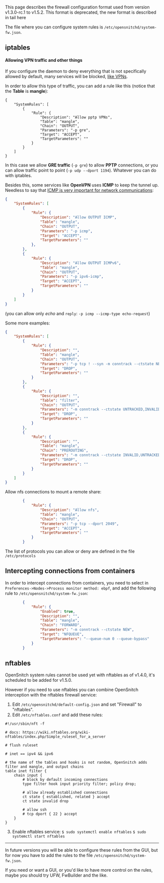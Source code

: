 This page describes the firewall configuration format used from version v1.3.0-rc.1 to v1.5.2. This format is deprecated, the new format is described in tail here []()

The file where you can configure system rules is `/etc/opensnitchd/system-fw.json`.

iptables
---

#### Allowing VPN traffic and other things

If you configure the daemon to deny everything that is not specifically allowed by default, many services will be blocked, [like VPNs](https://github.com/gustavo-iniguez-goya/opensnitch/issues/47).

In order to allow this type of traffic, you can add a rule like this (notice that the **Table** is **mangle**):
```
{
    "SystemRules": [
        {
            "Rule": {
                "Description": "Allow pptp VPNs",
                "Table": "mangle",
                "Chain": "OUTPUT",
                "Parameters": "-p gre",
                "Target": "ACCEPT",
                "TargetParameters": ""
            }
        }
    ]
}
```

In this case we allow **GRE traffic** (`-p gre`) to allow **PPTP** connections, or you can allow traffic point to point (`-p udp --dport 1194`). Whatever you can do with iptables.

Besides this, some services like **OpenVPN** uses **ICMP** to keep the tunnel up. Needless to say that [ICMP is very important for network communications](https://tools.ietf.org/html/rfc1191):

```json
{
    "SystemRules": [
        {
            "Rule": {
                "Description": "Allow OUTPUT ICMP",
                "Table": "mangle",
                "Chain": "OUTPUT",
                "Parameters": "-p icmp",
                "Target": "ACCEPT",
                "TargetParameters": ""
            },
        },
        {
            "Rule": {
                "Description": "Allow OUTPUT ICMPv6",
                "Table": "mangle",
                "Chain": "OUTPUT",
                "Parameters": "-p ipv6-icmp",
                "Target": "ACCEPT",
                "TargetParameters": ""
            }
        }
    ]
}
```

(you can allow only _echo_ and `reply`: `-p icmp --icmp-type echo-request`)

Some more examples:
```json
{
    "SystemRules": [
        {
            "Rule": {
                "Description": "",
                "Table": "mangle",
                "Chain": "OUTPUT",
                "Parameters": "-p tcp ! --syn -m conntrack --ctstate NEW",
                "Target": "DROP",
                "TargetParameters": ""
            }
        },
        {
            "Rule": {
                "Description": "",
                "Table": "filter",
                "Chain": "OUTPUT",
                "Parameters": "-m conntrack --ctstate UNTRACKED,INVALID",
                "Target": "DROP",
                "TargetParameters": ""
            }
        },
        {
            "Rule": {
                "Description": "",
                "Table": "mangle",
                "Chain": "PREROUTING",
                "Parameters": "-m conntrack --ctstate INVALID,UNTRACKED",
                "Target": "DROP",
                "TargetParameters": ""
            }
        }
    ]
}
```

Allow nfs connections to mount a remote share:
```json
        {
            "Rule": {
                "Description": "Allow nfs", 
                "Table": "mangle",
                "Chain": "OUTPUT",
                "Parameters": "-p tcp --dport 2049",
                "Target": "ACCEPT", 
                "TargetParameters": ""
            }
        }
```

The list of protocols you can allow or deny are defined in the file `/etc/protocols`

Intercepting connections from containers
---

In order to intercept connections from containers, you need to select in `Preferences->Nodes->Process monitor method: ebpf`, and add the following rule to `/etc/opensnitchd/system-fw.json`:
```json
        {
            "Rule": {
                "Enabled": true,
                "Description": "",
                "Table": "mangle",
                "Chain": "FORWARD",
                "Parameters": "-m conntrack --ctstate NEW",
                "Target": "NFQUEUE",
                "TargetParameters": "--queue-num 0 --queue-bypass"
            }
        }
```

nftables
---

OpenSnitch system rules cannot be used yet with nftables as of v1.4.0, it's scheduled to be added for v1.5.0.

However if you need to use nftables you can combine OpenSnitch interception with the nftables firewall service:

1. Edit `/etc/opensnitchd/default-config.json` and set "Firewall" to "nftables".
2. Edit `/etc/nftables.conf` and add these rules:
```
#!/usr/sbin/nft -f

# docs: https://wiki.nftables.org/wiki-nftables/index.php/Simple_ruleset_for_a_server

# flush ruleset

# inet == ipv4 && ipv6

# the name of the tables and hooks is not random, OpenSnitch adds filter and mangle, and output chains
table inet filter {
    chain input {
        # block by default incoming connections
        type filter hook input priority filter; policy drop;
        
        # allow already established connections
        ct state { established, related } accept
        ct state invalid drop
        
        # allow ssh
        # tcp dport { 22 } accept
    }
}
```
3. Enable nftables service:
`$ sudo systemctl enable nftables`
`$ sudo systemctl start nftables`

---

In future versions you will be able to configure these rules from the GUI, but for now you have to add the rules to the file `/etc/opensnitchd/system-fw.json`.

If you need or want a GUI, or you'd like to have more control on the rules, maybe you should try UFW, FwBuilder and the like.

